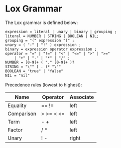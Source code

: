 # Lox Grammar

The Lox grammar is defined below:

```
expression = literal | unary | binary | grouping ;
literal = NUMBER | STRING | BOOLEAN | NIL;
grouping = "(" expression ")" ;
unary = ( "-" | "!" ) expression ;
binary = expression operator expression ;
operator = "=" | "!=" | "<" | "<=" | ">" | ">="
    | "+" | "-" | "*" | "/" ;
NUMBER = [0-9]+ ( "." [0-9]+ )?
STRING = "\"" ( . )* "\""
BOOLEAN = "true" | "false"
NIL = "nil"
```

Precedence rules (lowest to highest):

| Name       | Operator  | Associate |
| ---------- | --------- | --------- |
| Equality   | == !=     | left      |
| Comparison | > >= < <= | left      |
| Term       | - +       | left      |
| Factor     | / *       | left      |
| Unary      | ! -       | right     |
